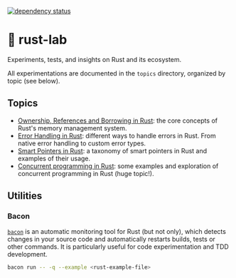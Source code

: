 [![dependency status](https://deps.rs/repo/github/be-next/rust-lab/status.svg?path=%2F)](https://deps.rs/repo/github/be-next/rust-lab?path=%2F)

# 🔬 rust-lab

Experiments, tests, and insights on Rust and its ecosystem.

All experimentations are documented in the `topics` directory, organized by topic (see below).

## Topics

- [Ownership, References and Borrowing in Rust](topics/rust-ownership-references-borrowing/README.md): the core concepts of Rust's memory management system.
- [Error Handling in Rust](topics/rust-error-handling/README.md): different ways to handle errors in Rust. From native error handling to custom error types.
- [Smart Pointers in Rust](topics/rust-smart-pointers/README.md): a taxonomy of smart pointers in Rust and examples of their usage.
- [Concurrent programming in Rust](topics/rust-concurrent-programming/README.md): some examples and exploration of concurrent programming in Rust (huge topic!).

## Utilities

### Bacon

[`bacon`](https://crates.io/crates/bacon) is an automatic monitoring tool for Rust (but not only), which detects changes in your source code and automatically restarts builds, tests or other commands. It is particularly useful for code experimentation and TDD development.

```bash
bacon run -- -q --example <rust-example-file>
```
